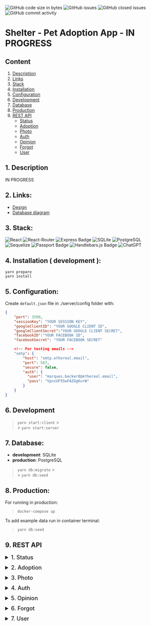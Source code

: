 ![GitHub code size in bytes](https://img.shields.io/github/languages/code-size/FIL708/shelter?style=for-the-badge)
![GitHub issues](https://img.shields.io/github/issues/FIL708/shelter?color=%23238636&style=for-the-badge)
![GitHub closed issues](https://img.shields.io/github/issues-closed/FIL708/shelter?color=%23A371F7&style=for-the-badge)
![GitHub commit activity](https://img.shields.io/github/commit-activity/m/FIL708/shelter?style=for-the-badge)

# Shelter - Pet Adoption App - IN PROGRESS

## Content

1. [Description](#1-description)
2. [Links](#2-links)
3. [Stack](#3-stack)
4. [Installation](#4-installation--development)
5. [Configuration](#5-configuration)
6. [Development](#6-development)
7. [Database](#7-database)
8. [Production](#8-production)
9. [REST API](#9-rest-api)
   - [Status](#status)
   - [Adoption](#adoption)
   - [Photo](#photo)
   - [Auth](#auth)
   - [Opinion](#opinion)
   - [Forgot](#forgot)
   - [User](#user)

## 1. Description

IN PROGRESS

## 2. Links:

- [Design](https://www.figma.com/file/gddkQdzVP0pw7dIb1oNa5C/animal-shelter?node-id=20%3A105&t=7muUg5TZjm3H3sBN-1)
- [Database diagram](https://drawsql.app/teams/estate/diagrams/shelter)

## 3. Stack:

![React](https://img.shields.io/badge/React-20232A?style=for-the-badge&logo=react&logoColor=61DAFB)
![React-Router](https://img.shields.io/badge/React_Router-CA4245?style=for-the-badge&logo=react-router&logoColor=white)
![Express Badge](https://img.shields.io/badge/Express-000?logo=express&logoColor=fff&style=for-the-badge)
![SQLite](https://img.shields.io/badge/SQLite-07405E?style=for-the-badge&logo=sqlite&logoColor=white)
![PostgreSQL](https://img.shields.io/badge/PostgreSQL-316192?style=for-the-badge&logo=postgresql&logoColor=white)
![Sequelize](https://img.shields.io/badge/Sequelize-52B0E7?style=for-the-badge&logo=Sequelize&logoColor=white)
![Passport Badge](https://img.shields.io/badge/Passport-34E27A?logo=passport&logoColor=000&style=for-the-badge)
![Handlebars.js Badge](https://img.shields.io/badge/Handlebars.js-000?logo=handlebarsdotjs&logoColor=fff&style=for-the-badge)
![ChatGPT](https://img.shields.io/badge/chatGPT-74aa9c?style=for-the-badge&logo=openai&logoColor=white)

## 4. Installation ( development ):

`yarn prepare`
<br>
`yarn install`

## 5. Configuration:

Create `default.json` file in ./server/config folder with:

```json
{
    "port": 3500,
    "sessionKey": "YOUR SESSION KEY",
    "googleClientID": "YOUR GOOGLE CLIENT ID",
    "googleClientSecret":"YOUR GOOGLE CLIENT SECRET",
    "facebookID":"YOUR FACEBOOK ID",
    "facebookSecret": "YOUR FACEBOOK SECRET"

    <!-- For testing emails -->
    "smtp": {
        "host": "smtp.ethereal.email",
        "port": 587,
        "secure": false,
        "auth": {
          "user": "marques.becker8@ethereal.email",
          "pass": "VpnzUF55wFAZGgKurW"
        }
    }
}
```

## 6. Development

> `yarn start:client` > <br> > `yarn start:server`

## 7. Database:

- **development**: SQLite
- **production**: PostgreSQL
  <br>

> `yarn db:migrate` > <br> > `yarn db:seed`

## 8. Production:

For running in production:
<br>

> `docker-compose up`

To add example data run in container terminal:

> `yarn db:seed`

## 9. REST API

<details id="status">
<summary style="font-size:18px; font-weight: 500; margin-bottom: 12px">1. Status</summary>

<strong style="background-color:#2c691d;margin:0 6px 0 0px;padding:2px 4px;border-radius:2px">GET</strong>
**/api/status**

> Get crucial details about the server's location and the profile of the currently logged-in user.

<strong style="margin-left: 7px">Output:</strong>

- status
- server URL
- user profile

<br>

<details>
<summary style="margin-left: 7px; font-weight: 700">Output example:</summary>

```json
{
  "status": "Authenticated",
  "user": {
    "id": 1,
    "firstName": "John",
    "lastName": "Doe",
    "role": "admin",
    "email": "example@example.com",
    "phone": "111111111",
    "avatar": "https://example.com",
    "birthday": "2023-07-12T00:00:00.000Z",
    "createdAt": "2023-07-09T21:46:33.970Z",
    "updatedAt": "2023-07-22T22:20:39.412Z",
    "addressId": 1
  },
  "serverUrl": "http://localhost:3500"
}
```

</details>
<br>

---

<br>
</details>

<details id="adoption">
<summary style="font-size:18px; font-weight: 500; margin-bottom: 12px">2. Adoption</summary>

<strong style="background-color:#2c691d;margin:0 6px 0 0px;padding:2px 4px; border-radius:2px">GET</strong> **/api/adoption**

> This route provides a list of pets available for adoption.

<strong style="margin-left: 7px">Output:</strong>

- array of all adoptions
- data in each adoption record includes:
  - id
  - name
  - short description
  - number of likes
  - number of views
  - gander
  - age
  - weight
  - species
  - created date
  - address
  - photo

<br>

<details>
<summary style="margin-left: 7px; font-weight: 700">Output example:</summary>

```json
[
  {
    "id": 1,
    "name": "Rocky",
    "shortDescription": "Some description...",
    "likes": 0,
    "views": 112,
    "gender": "male",
    "age": 11,
    "weight": 32,
    "species": "dog",
    "createdAt": "2023-07-09T21:46:33.978Z",
    "address": {
      "id": 1,
      "city": "Warsaw",
      "country": "Poland"
    },
    "photos": [
      {
        "url": "https://photo/1"
      }
    ]
  },
  {
    "id": 2,
    "name": "Luna",
    "shortDescription": "Some description...",
    "likes": 0,
    "views": 8,
    "gender": "female",
    "age": 5,
    "weight": 17,
    "species": "dog",
    "createdAt": "2023-07-09T21:46:33.979Z",
    "address": {
      "id": 1,
      "city": "Warsaw",
      "country": "Poland"
    },
    "photos": [
      {
        "url": "https://photo/2"
      }
    ]
  }
]
```

</details>

<br>

<strong style="background-color:#2c691d;margin:0 6px 0 0px;padding:2px 4px; border-radius:2px">GET</strong> **/api/adoption/:id**

> This route retrieves specific adoption details based on the provided adoption ID.

<strong style="margin-left: 7px">Output:</strong>

- object with all data about specific adoption
- data in specific adoption record includes:
  - id
  - name
  - short description
  - number of likes
  - number of views
  - gander
  - age
  - weight
  - species
  - created date
  - address
  - list of photos
  - list of opinion with author data

<br>

<details>
<summary style="margin-left: 7px; font-weight: 700">Output example:</summary>

```json
{
  "id": 1,
  "name": "Rocky",
  "description": "Some long description",
  "shortDescription": "Some short description.",
  "likes": 0,
  "views": 112,
  "gender": "male",
  "age": 11,
  "weight": 32,
  "species": "dog",
  "createdAt": "2023-07-09T21:46:33.978Z",
  "address": {
    "id": 1,
    "city": "Warsaw",
    "country": "Poland"
  },
  "photos": [
    {
      "id": 1,
      "url": "https://alpha.aeon.co/images/acd6897d-9849-4188-92c6-79dabcbcd518/header_essay-final-gettyimages-685469924.jpg",
      "adoptionId": 1
    },
    {
      "id": 2,
      "url": "https://cdn.galleries.smcloud.net/t/galleries/gf-3YpJ-Szag-K4Gg_dog-niemiecki-1920x1080-nocrop.jpg",
      "adoptionId": 1
    }
  ],
  "opinions": [
    {
      "id": 1,
      "body": "Some opinion body",
      "createdAt": "2023-07-09T21:46:34.009Z",
      "updatedAt": "2023-07-09T21:46:34.009Z",
      "adoptionId": 1,
      "userId": 1,
      "user": {
        "firstName": "Joe",
        "lastName": "Doe",
        "avatar": "https://photo/3"
      }
    }
  ]
}
```

</details>

<br>

---

<br>

</details>

<details id="photo">
<summary style="font-size:18px; font-weight: 500; margin-bottom: 12px">3. Photo</summary>

<strong style="background-color:#2c691d;margin:0 6px 0 0px;padding:2px 4px; border-radius:2px">GET</strong> **/api/photo**

</details>

<details id="auth">
<summary style="font-size:18px; font-weight: 500; margin-bottom: 12px">4. Auth</summary>

<strong style="background-color:#2c609c;margin:0 6px 0 0px;padding:2px 4px; border-radius:2px">POST</strong> **/api/auth/login**

<strong style="background-color:#2c691d;margin:0 6px 0 0px;padding:2px 4px; border-radius:2px">GET</strong> **/api/auth/logout**

<strong style="background-color:#2c609c;margin:0 6px 0 0px;padding:2px 4px; border-radius:2px">POST</strong> **/api/auth/register**

<strong style="background-color:#2c691d;margin:0 6px 0 0px;padding:2px 4px; border-radius:2px">GET</strong> **/api/auth/google**

<strong style="background-color:#2c691d;margin:0 6px 0 0px;padding:2px 4px; border-radius:2px">GET</strong> **/api/auth/facebook**

</details>

<details id="opinion">
<summary style="font-size:18px; font-weight: 500; margin-bottom: 12px">5. Opinion</summary>

<strong style="background-color:#2c609c;margin:0 6px 0 0px;padding:2px 4px; border-radius:2px">POST</strong> **/api/opinion/:id**

<strong style="background-color:#ab7413;margin:0 6px 0 0px;padding:2px 4px; border-radius:2px">PUT</strong> **/api/opinion/:id**

<strong style="background-color:#9c3214;margin:0 6px 0 0px;padding:2px 4px; border-radius:2px">DELETE</strong> **/api/opinion/:id**

</details>

<details id="forgot">
<summary style="font-size:18px; font-weight: 500; margin-bottom: 12px">6. Forgot</summary>

<strong style="background-color:#2c691d;margin:0 6px 0 0px;padding:2px 4px; border-radius:2px">GET</strong> **/api/forgot**

<strong style="background-color:#2c691d;margin:0 6px 0 0px;padding:2px 4px; border-radius:2px">GET</strong> **/api/forgot/:id**

<strong style="background-color:#2c609c;margin:0 6px 0 0px;padding:2px 4px; border-radius:2px">POST</strong> **/api/forgot/:id**

</details>

<details id="user">
<summary style="font-size:18px; font-weight: 500; margin-bottom: 12px">7. User</summary>

<strong style="background-color:#2c691d;margin:0 6px 0 0px;padding:2px 4px; border-radius:2px">GET</strong> **/api/user**

<strong style="background-color:#2c691d;margin:0 6px 0 0px;padding:2px 4px; border-radius:2px">GET</strong> **/api/user/:id**

<strong style="background-color:#ab7413;margin:0 6px 0 0px;padding:2px 4px; border-radius:2px">PUT</strong> **/api/user/:id**

<strong style="background-color:#9c3214;margin:0 6px 0 0px;padding:2px 4px; border-radius:2px">DELETE</strong> **/api/user/:id**

</details>

